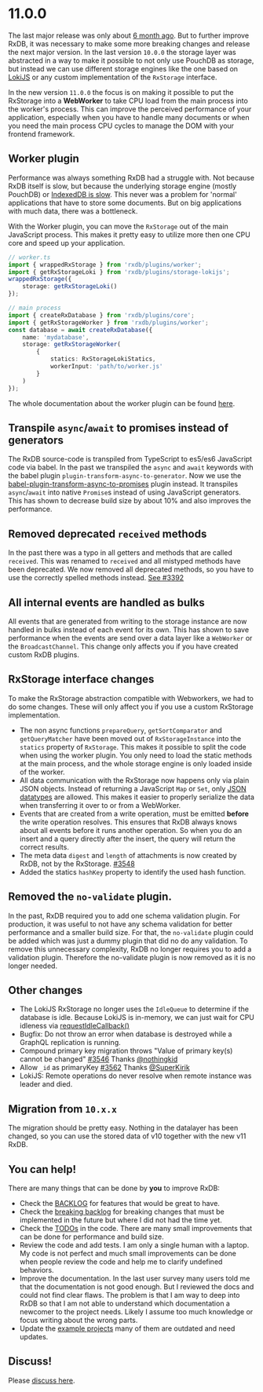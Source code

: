 # 11.0.0

The last major release was only about [6 month ago](./10.0.0.md). But to further improve RxDB, it was necessary to make some more breaking changes and release the next major version.
In the last version `10.0.0` the storage layer was abstracted in a way to make it possible to not only use PouchDB as storage, but instead we can use different storage engines like the one based on [LokiJS](../rx-storage-lokijs.md) or any custom implementation of the `RxStorage` interface.

In the new version `11.0.0` the focus is on making it possible to put the RxStorage into a **WebWorker** to take CPU load from the main process into the worker's process. This can improve the perceived performance of your application, especially when you have to handle many documents or when you need the main process CPU cycles to manage the DOM with your frontend framework.

## Worker plugin

Performance was always something RxDB had a struggle with. Not because RxDB itself is slow, but because the underlying storage engine (mostly PouchDB) or [IndexedDB is slow](../slow-indexeddb.md). This never was a problem for 'normal' applications that have to store some documents. But on big applications with much data, there was a bottleneck.

With the Worker plugin, you can move the `RxStorage` out of the main JavaScript process. This makes it pretty easy to utilize more then one CPU core and speed up your application.

```ts
// worker.ts
import { wrappedRxStorage } from 'rxdb/plugins/worker';
import { getRxStorageLoki } from 'rxdb/plugins/storage-lokijs';
wrappedRxStorage({
    storage: getRxStorageLoki()
});
```

```ts
// main process
import { createRxDatabase } from 'rxdb/plugins/core';
import { getRxStorageWorker } from 'rxdb/plugins/worker';
const database = await createRxDatabase({
    name: 'mydatabase',
    storage: getRxStorageWorker(
        {
            statics: RxStorageLokiStatics,
            workerInput: 'path/to/worker.js'
        }
    )
});
```

The whole documentation about the worker plugin can be found [here](../rx-storage-worker.md).

## Transpile `async`/`await` to promises instead of generators

The RxDB source-code is transpiled from TypeScript to es5/es6 JavaScript code via babel.
In the past we transpiled the `async` and `await` keywords with the babel plugin `plugin-transform-async-to-generator`.
Now we use the [babel-plugin-transform-async-to-promises](https://github.com/rpetrich/babel-plugin-transform-async-to-promises) plugin instead.
It transpiles `async`/`await` into native `Promise`s instead of using JavaScript generators. This has shown to decrease build size by about 10% and also improves the performance.

## Removed deprecated `received` methods

In the past there was a typo in all getters and methods that are called `received`.
This was renamed to `received` and all mistyped methods have been deprecated.
We now removed all deprecated methods, so you have to use the correctly spelled methods instead.
[See #3392](https://github.com/pubkey/rxdb/pull/3392)

## All internal events are handled as bulks

All events that are generated from writing to the storage instance are now handled in bulks instead of each event for its own. This has shown to save performance when the events are send over a data layer like a `WebWorker` or the `BroadcastChannel`. This change only affects you if you have created custom RxDB plugins.

## RxStorage interface changes

To make the RxStorage abstraction compatible with Webworkers, we had to do some changes. These will only affect you if you use a custom RxStorage implementation.

- The non async functions `prepareQuery`, `getSortComparator` and `getQueryMatcher` have been moved out of `RxStorageInstance` into the `statics` property of `RxStorage`. This makes it possible to split the code when using the worker plugin. You only need to load the static methods at the main process, and the whole storage engine is only loaded inside of the worker.
- All data communication with the RxStorage now happens only via plain JSON objects. Instead of returning a JavaScript `Map` or `Set`, only [JSON datatypes](https://www.w3schools.com/js/js_json_datatypes.asp) are allowed. This makes it easier to properly serialize the data when transferring it over to or from a WebWorker.
- Events that are created from a write operation, must be emitted **before** the write operation resolves. This ensures that RxDB always knows about all events before it runs another operation. So when you do an insert and a query directly after the insert, the query will return the correct results.
- The meta data `digest` and `length` of attachments is now created by RxDB, not by the RxStorage. [#3548](https://github.com/pubkey/rxdb/issues/3548)
- Added the statics `hashKey` property to identify the used hash function.


## Removed the `no-validate` plugin.

In the past, RxDB required you to add one schema validation plugin. For production, it was useful to not have any schema validation for better performance and a smaller build size. For that, the `no-validate` plugin could be added which was just a dummy plugin that did no do any validation. To remove this unnecessary complexity, RxDB no longer requires you to add a validation plugin. Therefore the no-validate plugin is now removed as it is no longer needed.

## Other changes

- The LokiJS RxStorage no longer uses the `IdleQueue` to determine if the database is idle. Because LokiJS is in-memory, we can just wait for CPU idleness via [requestIdleCallback()](https://developer.mozilla.org/en-US/docs/Web/API/Window/requestIdleCallback)
- Bugfix: Do not throw an error when database is destroyed while a GraphQL replication is running.
- Compound primary key migration throws "Value of primary key(s) cannot be changed" [#3546](https://github.com/pubkey/rxdb/pull/3546) Thanks [@nothingkid](https://github.com/nothingkid)
- Allow `_id` as primaryKey [#3562](https://github.com/pubkey/rxdb/pull/3562) Thanks [@SuperKirik](https://github.com/SuperKirik)
- LokiJS: Remote operations do never resolve when remote instance was leader and died.

## Migration from `10.x.x`

The migration should be pretty easy. Nothing in the datalayer has been changed, so you can use the stored data of v10 together with the new v11 RxDB.

## You can help!

There are many things that can be done by **you** to improve RxDB:

- Check the [BACKLOG](https://github.com/pubkey/rxdb/blob/master/orga/BACKLOG.md) for features that would be great to have.
- Check the [breaking backlog](https://github.com/pubkey/rxdb/blob/master/orga/before-next-major.md) for breaking changes that must be implemented in the future but where I did not had the time yet.
- Check the [TODOs](https://github.com/pubkey/rxdb/search?q=TODO) in the code. There are many small improvements that can be done for performance and build size.
- Review the code and add tests. I am only a single human with a laptop. My code is not perfect and much small improvements can be done when people review the code and help me to clarify undefined behaviors.
- Improve the documentation. In the last user survey many users told me that the documentation is not good enough. But I reviewed the docs and could not find clear flaws. The problem is that I am way to deep into RxDB so that I am not able to understand which documentation a newcomer to the project needs. Likely I assume too much knowledge or focus writing about the wrong parts.
- Update the [example projects](https://github.com/pubkey/rxdb/tree/master/examples) many of them are outdated and need updates.


## Discuss!

Please [discuss here](https://github.com/pubkey/rxdb/issues/3555).

